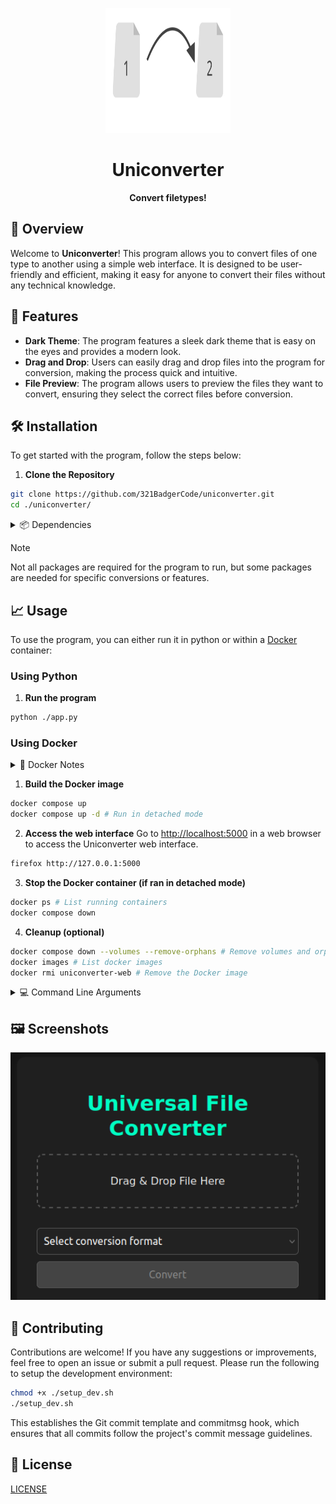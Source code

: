 <p align="center">
	<img src="./asset/logo.svg" alt="Uniconverter logo" width="200" height="200">
</p>

<h1 align="center">Uniconverter</h1>

<p align="center">
	<strong>Convert filetypes!</strong>
</p>

## 🚀 Overview

Welcome to **Uniconverter**! This program allows you to convert files of one type to another using a simple web interface. It is designed to be user-friendly and efficient, making it easy for anyone to convert their files without any technical knowledge.

## 🎨 Features

- **Dark Theme**: The program features a sleek dark theme that is easy on the eyes and provides a modern look.
- **Drag and Drop**: Users can easily drag and drop files into the program for conversion, making the process quick and intuitive.
- **File Preview**: The program allows users to preview the files they want to convert, ensuring they select the correct files before conversion.

## 🛠️ Installation

To get started with the program, follow the steps below:

1. **Clone the Repository**
```sh
git clone https://github.com/321BadgerCode/uniconverter.git
cd ./uniconverter/
```

<details>

<summary>📦 Dependencies</summary>

- **FFMpeg**: The program requires FFmpeg to be installed on your system. You can download it from the [FFmpeg website](https://www.ffmpeg.org/download.html).
- **Python Packages**: The program uses several Python packages. You can install them using pip:
```sh
pip install -r requirements.txt
```

</details>

> [!NOTE]
> Not all packages are required for the program to run, but some packages are needed for specific conversions or features.

## 📈 Usage

To use the program, you can either run it in python or within a [Docker](https://www.docker.com/) container:

### Using Python

1. **Run the program**
```sh
python ./app.py
```

### Using Docker

<details>

<summary>📝 Docker Notes</summary>

1. Ensure you have Docker installed on your system. You can find installation instructions on the [Docker website](https://docs.docker.com/get-docker/).
2. The program uses Docker Compose to manage the container. Make sure you have Docker Compose installed as well.
3. The program uses the `docker compose` command, which is the newer syntax for Docker Compose. If you have an older version of Docker Compose, you may need to use `docker-compose` instead.
4. Some helpful commands:
```sh
groups # Check your user groups (you should see `docker` in the list)
newgrp docker # Create a new group session with the `docker` group
sudo usermod -aG docker $USER && sudo reboot # Add your user to the Docker group and reboot
```

</details>

1. **Build the Docker image**
```sh
docker compose up
docker compose up -d # Run in detached mode
```

2. **Access the web interface**
Go to [http://localhost:5000](http://127.0.0.1:5000) in a web browser to access the Uniconverter web interface.
```sh
firefox http://127.0.0.1:5000
```

3. **Stop the Docker container (if ran in detached mode)**
```sh
docker ps # List running containers
docker compose down
```

4. **Cleanup (optional)**
```sh
docker compose down --volumes --remove-orphans # Remove volumes and orphan containers
docker images # List docker images
docker rmi uniconverter-web # Remove the Docker image
```

<details>

<summary>💻 Command Line Arguments</summary>

|	**Argument**		|	**Description**			|	**Default**	|
|	:---:			|	:---:				|	:---:		|
|	`-h & --help`		|	Help menu			|			|
|	`--cleanup`		|	Delete optional files on exit	|	False		|

</details>

## 🖼️ Screenshots

<p align="center">
	<img src="./asset/ex.png" alt="Example" width="600">
</p>

## 🤝 Contributing

Contributions are welcome! If you have any suggestions or improvements, feel free to open an issue or submit a pull request. Please run the following to setup the development environment:
```sh
chmod +x ./setup_dev.sh
./setup_dev.sh
```

This establishes the Git commit template and commitmsg hook, which ensures that all commits follow the project's commit message guidelines.

## 📜 License

[LICENSE](./LICENSE)